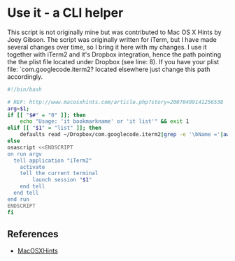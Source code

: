 # Use it - a CLI helper

This script is not originally mine but was contributed to Mac OS X Hints by Joey Gibson. The script
was originally written for iTerm, but I have made several changes over time, so I bring it here
with my changes. I use it together with iTerm2 and it's Dropbox integration, hence the path
pointing the the plist file located under Dropbox (see line: 8). If you have your plist file:
`com.googlecode.iterm2? located elsewhere just change this path accordingly.

```bash
#!/bin/bash

# REF: http://www.macosxhints.com/article.php?story=20070409141256538
arg=$1;
if [[ "$#" = "0" ]]; then
    echo "Usage: 'it bookmarkname' or 'it list'" && exit 1
elif [[ "$1" = "list" ]]; then
    defaults read ~/Dropbox/com.googlecode.iterm2|grep -e '\bName ='|awk '{$1="";$2=""; print $0}'|tr -d ';'
else
osascript <<ENDSCRIPT
on run argv
  tell application "iTerm2"
    activate
    tell the current terminal
        launch session "$1"
    end tell
  end tell
end run
ENDSCRIPT
fi
```

## References

- [MacOSXHints](http://www.macosxhints.com/article.php?story=20070409141256538)
